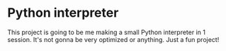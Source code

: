 # Python interpreter
This project is going to be me making a small Python interpreter in 1 session.
It's not gonna be very optimized or anything.
Just a fun project!

